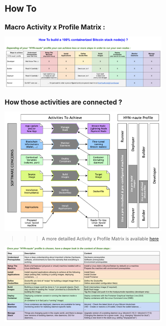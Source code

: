 How To
==
Macro Activity x Profile Matrix :
-
![ProfileActivity_Matrix](https://github.com/babonet13/Images/blob/master/HostYourNode/HowTo/ProfileActivity_Matrix.png)

How those activities are connected ?
-
![ActivityMap_S](https://github.com/babonet13/Images/blob/master/HostYourNode/HowTo/ActivityMap_S.png)

>>> A more detailled Activity x Profile Matrix is available <A href="https://github.com/babonet13/HostYourNode/blob/master/HowTo/ActivityProfileMatrix.md">here</A>


![StepsToAchieve](https://github.com/babonet13/Images/blob/master/HostYourNode/HowTo/StepsToAchieve.png)
